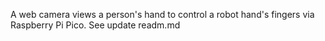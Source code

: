  A web camera views a person's hand to control a robot hand's fingers via Raspberry Pi Pico. See update readm.md
